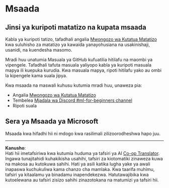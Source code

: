 <!--
CO_OP_TRANSLATOR_METADATA:
{
  "original_hash": "09623d7343ff1c26ff4f198c1b2d3176",
  "translation_date": "2025-10-03T12:19:16+00:00",
  "source_file": "SUPPORT.md",
  "language_code": "sw"
}
-->
# Msaada
## Jinsi ya kuripoti matatizo na kupata msaada  

Kabla ya kuripoti tatizo, tafadhali angalia [Mwongozo wa Kutatua Matatizo](TROUBLESHOOTING.md) kwa suluhisho za matatizo ya kawaida yanayohusiana na usakinishaji, usanidi, na kuendesha masomo.

Mradi huu unatumia Masuala ya GitHub kufuatilia hitilafu na maombi ya vipengele. Tafadhali tafuta masuala yaliyopo kabla ya kuripoti masuala mapya ili kuepuka kurudia. Kwa masuala mapya, ripoti hitilafu yako au ombi la kipengele kama suala jipya.

Kwa msaada na maswali kuhusu kutumia mradi huu, unaweza pia:
- Angalia [Mwongozo wa Kutatua Matatizo](TROUBLESHOOTING.md)
- Tembelea [Mjadala wa Discord #ml-for-beginners channel](https://aka.ms/foundry/discord)
- Ripoti suala

## Sera ya Msaada ya Microsoft  

Msaada kwa hifadhi hii ni mdogo kwa rasilimali zilizoorodheshwa hapo juu.

---

**Kanusho**:  
Hati hii imetafsiriwa kwa kutumia huduma ya tafsiri ya AI [Co-op Translator](https://github.com/Azure/co-op-translator). Ingawa tunajitahidi kuhakikisha usahihi, tafsiri za kiotomatiki zinaweza kuwa na makosa au kutokuwa sahihi. Hati ya asili katika lugha yake ya awali inapaswa kuchukuliwa kama chanzo cha mamlaka. Kwa taarifa muhimu, tafsiri ya kitaalamu ya binadamu inapendekezwa. Hatutawajibika kwa kutoelewana au tafsiri zisizo sahihi zinazotokana na matumizi ya tafsiri hii.